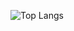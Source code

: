 ![Top Langs](https://github-readme-stats.vercel.app/api/top-langs/?username=joaovfarias&hide=javascript,css,scss,html&theme=tokyonight)


